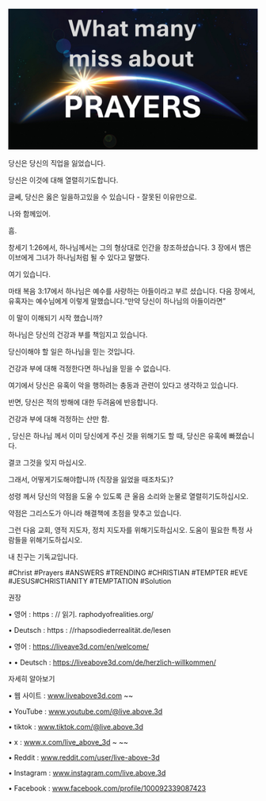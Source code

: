 ![Video cover image](../cover.jpg)

당신은 당신의 직업을 잃었습니다.

당신은 이것에 대해 열렬히기도합니다.

글쎄, 당신은 옳은 일을하고있을 수 있습니다 - 잘못된 이유만으로.

나와 함께있어.

흠.

창세기 1:26에서, 하나님께서는 그의 형상대로 인간을 창조하셨습니다. 3 장에서 뱀은 이브에게 그녀가 하나님처럼 될 수 있다고 말했다.

여기 있습니다.

마태 복음 3:17에서 하나님은 예수를 사랑하는 아들이라고 부르 셨습니다. 다음 장에서, 유혹자는 예수님에게 이렇게 말했습니다.“만약 당신이 하나님의 아들이라면”

이 말이 이해되기 시작 했습니까?

하나님은 당신의 건강과 부를 책임지고 있습니다.

당신이해야 할 일은 하나님을 믿는 것입니다.

건강과 부에 대해 걱정한다면 하나님을 믿을 수 없습니다.

여기에서 당신은 유혹이 악을 행하려는 충동과 관련이 있다고 생각하고 있습니다.

반면, 당신은 적의 방해에 대한 두려움에 반응합니다.

건강과 부에 대해 걱정하는 산만 함.

, 당신은 하나님 께서 이미 당신에게 주신 것을 위해기도 할 때, 당신은 유혹에 빠졌습니다.

결코 그것을 잊지 마십시오.

그래서, 어떻게기도해야합니까 (직장을 잃었을 때조차도)?

성령 께서 당신의 약점을 도울 수 있도록 큰 울음 소리와 눈물로 열렬히기도하십시오.

약점은 그리스도가 아니라 해결책에 초점을 맞추고 있습니다.

그런 다음 교회, 영적 지도자, 정치 지도자를 위해기도하십시오. 도움이 필요한 특정 사람들을 위해기도하십시오.

내 친구는 기독교입니다.

#Christ #Prayers #ANSWERS #TRENDING #CHRISTIAN #TEMPTER #EVE #JESUS ​​#CHRISTIANITY #TEMPTATION #Solution

권장

• 영어 : https : // 읽기. raphodyofrealities.org/

• Deutsch : https : //rhapsodiederrealität.de/lesen

• 영어 : https://liveave3d.com/en/welcome/

• • Deutsch : https://liveabove3d.com/de/herzlich-willkommen/

자세히 알아보기

• 웹 사이트 : www.liveabove3d.com ~~

• YouTube : www.youtube.com/@live.above.3d

• tiktok : www.tiktok.com/@live.above.3d

• x : www.x.com/live_above_3d ~ ~~

• Reddit : www.reddit.com/user/live-above-3d

• Instagram : www.instagram.com/live.above.3d

• Facebook : www.facebook.com/profile/100092339087423